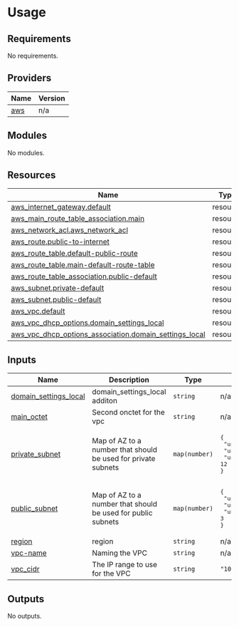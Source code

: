 # Usage

<!--- BEGIN_TF_DOCS --->
## Requirements

No requirements.

## Providers

| Name | Version |
|------|---------|
| <a name="provider_aws"></a> [aws](#provider\_aws) | n/a |

## Modules

No modules.

## Resources

| Name | Type |
|------|------|
| [aws_internet_gateway.default](https://registry.terraform.io/providers/hashicorp/aws/latest/docs/resources/internet_gateway) | resource |
| [aws_main_route_table_association.main](https://registry.terraform.io/providers/hashicorp/aws/latest/docs/resources/main_route_table_association) | resource |
| [aws_network_acl.aws_network_acl](https://registry.terraform.io/providers/hashicorp/aws/latest/docs/resources/network_acl) | resource |
| [aws_route.public-to-internet](https://registry.terraform.io/providers/hashicorp/aws/latest/docs/resources/route) | resource |
| [aws_route_table.default-public-route](https://registry.terraform.io/providers/hashicorp/aws/latest/docs/resources/route_table) | resource |
| [aws_route_table.main-default-route-table](https://registry.terraform.io/providers/hashicorp/aws/latest/docs/resources/route_table) | resource |
| [aws_route_table_association.public-default](https://registry.terraform.io/providers/hashicorp/aws/latest/docs/resources/route_table_association) | resource |
| [aws_subnet.private-default](https://registry.terraform.io/providers/hashicorp/aws/latest/docs/resources/subnet) | resource |
| [aws_subnet.public-default](https://registry.terraform.io/providers/hashicorp/aws/latest/docs/resources/subnet) | resource |
| [aws_vpc.default](https://registry.terraform.io/providers/hashicorp/aws/latest/docs/resources/vpc) | resource |
| [aws_vpc_dhcp_options.domain_settings_local](https://registry.terraform.io/providers/hashicorp/aws/latest/docs/resources/vpc_dhcp_options) | resource |
| [aws_vpc_dhcp_options_association.domain_settings_local](https://registry.terraform.io/providers/hashicorp/aws/latest/docs/resources/vpc_dhcp_options_association) | resource |

## Inputs

| Name | Description | Type | Default | Required |
|------|-------------|------|---------|:--------:|
| <a name="input_domain_settings_local"></a> [domain\_settings\_local](#input\_domain\_settings\_local) | domain\_settings\_local additon | `string` | n/a | yes |
| <a name="input_main_octet"></a> [main\_octet](#input\_main\_octet) | Second onctet for the vpc | `string` | n/a | yes |
| <a name="input_private_subnet"></a> [private\_subnet](#input\_private\_subnet) | Map of AZ to a number that should be used for private subnets | `map(number)` | <pre>{<br>  "us-east-2a": 10,<br>  "us-east-2b": 11,<br>  "us-east-2c": 12<br>}</pre> | no |
| <a name="input_public_subnet"></a> [public\_subnet](#input\_public\_subnet) | Map of AZ to a number that should be used for public subnets | `map(number)` | <pre>{<br>  "us-east-2a": 1,<br>  "us-east-2b": 2,<br>  "us-east-2c": 3<br>}</pre> | no |
| <a name="input_region"></a> [region](#input\_region) | region | `string` | n/a | yes |
| <a name="input_vpc-name"></a> [vpc-name](#input\_vpc-name) | Naming the VPC | `string` | n/a | yes |
| <a name="input_vpc_cidr"></a> [vpc\_cidr](#input\_vpc\_cidr) | The IP range to use for the VPC | `string` | `"10.50.0.0/16"` | no |

## Outputs

No outputs.

<!--- END_TF_DOCS --->


